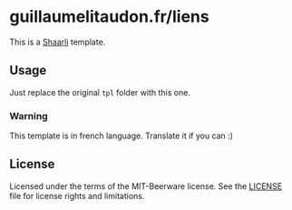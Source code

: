 # guillaumelitaudon.fr/liens

This is a [Shaarli](https://github.com/sebsauvage/Shaarli) template.

## Usage

Just replace the original `tpl` folder with this one.

### Warning

This template is in french language. Translate it if you can :)

## License
Licensed under the terms of the MIT-Beerware license.
See the [LICENSE](LICENSE) file for license rights and limitations.